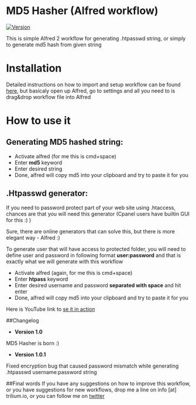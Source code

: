# MD5 Hasher (Alfred workflow)

[![Version](https://img.shields.io/badge/Version-1.0.1-green.svg)](https://github.com/nrozic/Alfred-md5-hasher-workflow)

This is simple Alfred 2 workflow for generating .htpasswd string, or simply to generate md5 hash from given string

# Installation

Detailed instructions on how to import and setup workflow can be found [here](http://blog.alfredapp.com/2014/04/02/tutorial-importing-and-setting-up-alfred-workflows/), but basicaly open up Alfred, go to settings and all you need to is drag&drop workflow file into Alfred

# How to use it

## Generating MD5 hashed string:

* Activate alfred (for me this is cmd+space)
* Enter **md5** keyword
* Enter desired string
* Done, alfred will copy md5 into your clipboard and try to paste it for you

## .Htpasswd generator:

If you need to password protect part of your web site using .htaccess, chances are that you will need this generator (Cpanel users have builtin GUI for this :) )

Sure, there are online generators that can solve this, but there is more elegant way - Alfred :)

To generate user that will have access to protected folder, you will need to define user and password in following format **user:password** and that is exactly what we will generate with this workflow

* Activate alfred (again, for me this is cmd+space)
* Enter **htpass** keyword
* Enter desired username and password **separated with space** and hit enter
* Done, alfred will copy md5 into your clipboard and try to paste it for you

Here is YouTube link to [se it in action](https://youtu.be/aNlTIbmhKpM)

##Changelog

* **Version 1.0**

 MD5 Hasher is born :)

* **Version 1.0.1**
 
 Fixed encryption bug that caused password mismatch while generating .htpasswd username:password string

##Final words
If you have any suggestions on how to improve this workflow, or you have suggestions for new workflows, drop me a line on info [at] trilium.io, or you can follow me on [twitter](https://twitter.com/nikolarozic)
